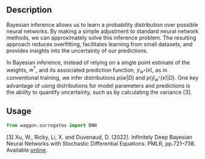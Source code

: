 ## Description

Bayesian inference allows us to learn a probability distribution over possible neural networks. By making a simple adjustment to standard neural network methods, we can approximately solve this inference problem. The resulting approach reduces overfitting, facilitates learning from small datasets, and provides insights into the uncertainty of our predictions.

In Bayesian inference, instead of relying on a single point estimate of the weights, $w^{*}$, and its associated prediction function, $y_{w^{•}}(x)$, as in conventional training, we infer distributions $p(w|D)$ and $p(\hat{y}_{w^*}(x)|D)$. One key advantage of using distributions for model parameters and predictions is the ability to quantify uncertainty, such as by calculating the variance [3].

## Usage

```python
from waggon.surrogates import BNN
```


[3] Xu, W., Ricky, Li, X. and Duvenaud, D. (2022). Infinitely Deep Bayesian Neural Networks with Stochastic Differential Equations. PMLR, pp.721–738. Available [online](https://proceedings.mlr.press/v151/xu22a).
‌